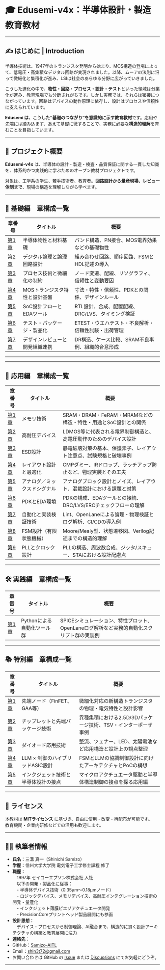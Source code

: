 # 🎓 Edusemi-v4x：半導体設計・製造 教育教材

---

## ✍️ はじめに | Introduction

半導体技術は、1947年のトランジスタ発明から始まり、MOS構造の登場によって、低電圧・高集積なデジタル回路が実現されました。以降、ムーアの法則に沿って微細化と集積化が進み、LSIは社会のあらゆる分野に広がっていきました。

こうした進化の中で、**物性・回路・プロセス・設計・テスト**といった領域は分業化が進み、教育現場でも分断されがちです。しかし実務では、それらは密接につながっています。回路はデバイスの動作原理に依存し、設計はプロセスや信頼性に支えられています。

**Edusemi は、こうした“基礎のつながり”を意識的に示す教育教材**です。応用や先端には踏み込まず、あえて基礎に徹することで、実務に必要な**構造的理解**を育むことを目指しています。

---

## 📘 プロジェクト概要

**Edusemi-v4x** は、半導体の設計・製造・検査・品質保証に関する一貫した知識を、体系的かつ実践的に学ぶためのオープン教材プロジェクトです。

対象は、工学系の学生、若手技術者、教育者。**回路設計から量産現場、レビュー体制まで**、現場の構造を理解しながら学べます。

---

## 🧭 基礎編　章構成一覧

| 章番号 | タイトル | 概要 |
|--------|----------|------|
| [第1章](chapter1_materials/README.md) | 半導体物性と材料基礎 | バンド構造、PN接合、MOS電界効果などの基礎物性 |
| [第2章](chapter2_comb_logic/README.md) | デジタル論理と論理回路設計 | 組み合わせ回路、順序回路、FSMとHDL記述の導入 |
| [第3章](chapter3_process_variation/README.md) | プロセス技術と微細化の制約 | ノード変遷、配線、リソグラフィ、信頼性と変動要因 |
| [第4章](chapter4_mos_characteristics/README.md) | MOSトランジスタ特性と設計基盤 | 寸法・特性・信頼性、PDKとの関係、デザインルール |
| [第5章](chapter5_soc_design_flow/README.md) | SoC設計フローとEDAツール | RTL設計、合成、配置配線、DRC/LVS、タイミング検証 |
| [第6章](chapter6_test_and_package/README.md) | テスト・パッケージ・製品化 | ETEST・ウエハテスト・不良解析・信頼性試験・出荷管理 |
| [第7章](chapter7_design_review_and_org/README.md) | デザインレビューと開発組織連携 | DR構造、ケース比較、SRAM不良事例、組織的合意形成 |

---

---

## 🧩 応用編　章構成一覧

| 章番号 | タイトル | 概要 |
|--------|----------|------|
| [第1章](d_chapter1_memory_technologies/README.md) | メモリ技術 | SRAM・DRAM・FeRAM・MRAMなどの構造・特性・用途とSoC設計との関係 |
| [第2章](d_chapter2_high_voltage_devices/README.md) | 高耐圧デバイス | LDMOS等に代表される電界制御構造と、高電圧動作のためのデバイス設計 |
| [第3章](d_chapter3_esd_protection_design/README.md) | ESD設計 | 静電破壊対策の基本、保護素子、レイアウト注意点、試験規格と破壊事例 |
| [第4章](d_chapter4_layout_optimization/README.md) | レイアウト設計と最適化 | CMPダミー、IRドロップ、ラッチアップ防止など、物理実装とその工夫 |
| [第5章](d_chapter5_analog_mixed_signal/README.md) | アナログ／ミックスドシグナル | アナログブロック設計とノイズ、レイアウト、混載設計における課題と対策 |
| [第6章](d_chapter6_pdk_and_eda_environment/README.md) | PDKとEDA環境 | PDKの構成、EDAツールとの接続、DRC/LVS/ERCチェックフローの理解 |
| [第7章](d_chapter7_automation_and_verification/README.md) | 自動化と実装検証技術 | Lint、OpenLaneによる論理・物理検証とログ解析、CI/CDの導入例 |
| [第8章](d_chapter8_fsm_design_basics/README.md) | FSM設計（有限状態機械） | Moore/Mealy型、状態遷移図、Verilog記述までの構造的理解 |
| [第9章](d_chapter9_pll_and_clock_design/README.md) | PLLとクロック設計 | PLLの構造、周波数合成、ジッタ/スキュー、STAにおける設計配慮点 |

---

## 🛠 実践編　章構成一覧

| 章番号 | タイトル | 概要 |
|--------|----------|------|
| [第1章](e_chapter1_python_automation_tools/README.md) | Pythonによる自動化ツール群 | SPICEシミュレーション、特性プロット、OpenLaneログ解析など実務的自動化スクリプト群の実装例 |

---

## 📚 特別編　章構成一覧

| 章番号 | タイトル | 概要 |
|--------|----------|------|
| [第1章](f_chapter1_advanced_nodes/README.md) | 先端ノード（FinFET、GAA等） | 微細化対応の新構造トランジスタの物理・電気特性と設計影響 |
| [第2章](f_chapter2_chiplet_and_packaging/README.md) | チップレットと先端パッケージ技術 | 異種集積における2.5D/3Dパッケージ技術、TSV・インターポーザ事例 |
| [第3章](f_chapter3_diode_applications/README.md) | ダイオード応用技術 | 整流、ツェナー、LED、太陽電池など応用構造と設計上の観点整理 |
| [第4章](f_chapter4_llm_control_hybrid/README.md) | LLM × 制御のハイブリッドASIC設計 | FSMとLLMの協調制御設計に向けたアーキテクチャとPoCの構想 |
| [第5章](f_chapter5_inkjet_and_semiconductor/README.md) | インクジェット技術と半導体設計の接点 | マイクロアクチュエータ駆動と半導体構造制御の接点を探る応用編 |

---

## 📄 ライセンス

本教材は **MITライセンス** に基づき、自由に使用・改変・再配布が可能です。  
教育機関・企業内研修などでの活用も歓迎します。

---

## 🧑‍🔬 執筆者情報

- **氏名**：三溝 真一（Shinichi Samizo）
- **学歴**：信州大学大学院 電気電子工学修士課程 修了
- **職歴**：  
　1997年 セイコーエプソン株式会社 入社  
　以下の開発・製品化に従事：  
　- 半導体デバイス技術（0.35µm〜0.18µmノード）  
　- ロジックデバイス、メモリデバイス、高耐圧インテグレーション技術の開発・量産化  
　- インクジェット薄膜ピエゾアクチュエータ開発  
　- PrecisionCoreプリントヘッド製品展開にも参画
- **設計思想**：  
　デバイス・プロセスから制御理論、AI融合まで、構造的に貫く設計アーキテクチャの構築と教育展開に注力
- **連絡先**：
- GitHub：[Samizo-AITL](https://github.com/Samizo-AITL)  
- Email：shin3t72@gmail.com  
- お問い合わせは GitHub の [Issue](https://github.com/Samizo-AITL/Edusemi-v4x/issues) または [Discussions](https://github.com/Samizo-AITL/Edusemi-v4x/discussions) にてお気軽にどうぞ。

---
